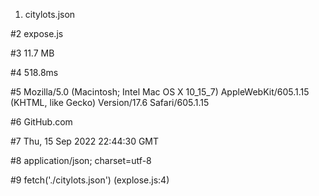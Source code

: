 1) citylots.json

#2 expose.js

#3 11.7 MB

#4 518.8ms

#5 Mozilla/5.0 (Macintosh; Intel Mac OS X 10_15_7) AppleWebKit/605.1.15 (KHTML, like Gecko) Version/17.6 Safari/605.1.15

#6 GitHub.com

#7 Thu, 15 Sep 2022 22:44:30 GMT

#8 application/json; charset=utf-8

#9 fetch('./citylots.json') (explose.js:4)
